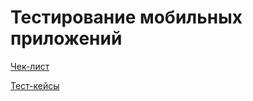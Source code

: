 # Тестирование мобильных приложений
[Чек-лист](https://docs.google.com/spreadsheets/d/1UphdqbXpqedJowiwTXc8cmfJX9xTEkyZhwTEZGW49-U/edit?usp=sharing) 

[Тест-кейсы](https://app.qase.io/project/G8?suite=371&view=2&tab=properties&previewMode=side) 
